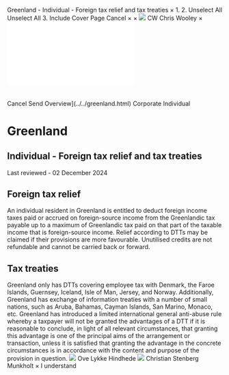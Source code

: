 Greenland - Individual - Foreign tax relief and tax treaties
×
1.
2.
Unselect All
Unselect All
3.
Include Cover Page
Cancel
×
×
![](../../-/media/world-wide-tax-summaries/attachments/global---chris-wooley.ashx%3Frev=ac5e5f3223b34096b1afc2a6009c7320&revision=ac5e5f32-23b3-4096-b1af-c2a6009c7320&hash=859B7ADC84DC2CBEC9760E9E6EE7DE6D0A8BFCDF)
CW
Chris Wooley
×
![](foreign-tax-relief-and-tax-treaties.html)
######
Cancel
Send
Overview](../../greenland.html)
Corporate
Individual
# Greenland
## Individual - Foreign tax relief and tax treaties
Last reviewed - 02 December 2024
## Foreign tax relief
An individual resident in Greenland is entitled to deduct foreign income taxes paid or accrued on foreign-source income from the Greenlandic tax payable up to a maximum of Greenlandic tax paid on that part of the taxable income that is foreign-source income. Relief according to DTTs may be claimed if their provisions are more favourable.
Unutilised credits are not refundable and cannot be carried back or forward.
## Tax treaties
Greenland only has DTTs covering employee tax with Denmark, the Faroe Islands, Guernsey, Iceland, Isle of Man, Jersey, and Norway. Additionally, Greenland has exchange of information treaties with a number of small nations, such as Aruba, Bahamas, Cayman Islands, San Marino, Monaco, etc.
Greenland has introduced a limited international general anti-abuse rule whereby a taxpayer will not be granted the advantages of a DTT if it is reasonable to conclude, in light of all relevant circumstances, that granting this advantage is one of the principal aims of the arrangement or transaction, unless it is satisfied that granting the advantage in the concrete circumstances is in accordance with the content and purpose of the provision in question.
![](../../-/media/world-wide-tax-summaries/attachments/greenland---ove-lykke-hindhede.ashx%3Frev=5d08e1b5042d4cd6a90abe3cb6fc85cf&revision=5d08e1b5-042d-4cd6-a90a-be3cb6fc85cf&hash=8581AAAF567A638844F53D950B6294941596868B)
Ove Lykke Hindhede
![](../../-/media/world-wide-tax-summaries/greenlandchristian-stenberg-munkholtuden-titelpng20241008082749917.ashx%3Frev=ea0748906f414229ad8bc4fb7b66453e&revision=ea074890-6f41-4229-ad8b-c4fb7b66453e&hash=BBA8481A0D9BA83314EFC9BEFC797718B00715D3)
Christian Stenberg Munkholt
×
I understand